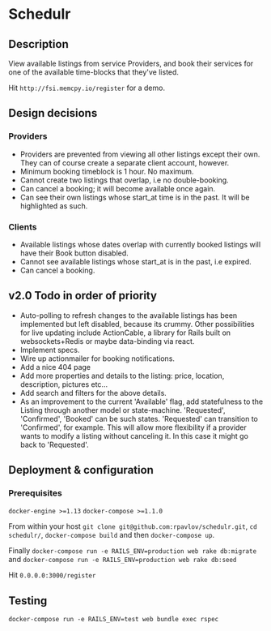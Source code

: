 # Schedulr

## Description

View available listings from service Providers, and book their services for one of the available time-blocks that they've listed. 

Hit `http://fsi.memcpy.io/register` for a demo.

## Design decisions

### Providers
* Providers are prevented from viewing all other listings except their own. They can of course create a separate client account, however.
* Minimum booking timeblock is 1 hour. No maximum.
* Cannot create two listings that overlap, i.e no double-booking.
* Can cancel a booking; it will become available once again.
* Can see their own listings whose start_at time is in the past. It will be highlighted as such.

### Clients
* Available listings whose dates overlap with currently booked listings will have their Book button disabled.
* Cannot see available listings whose start_at is in the past, i.e expired.
* Can cancel a booking.

## v2.0 Todo in order of priority

* Auto-polling to refresh changes to the available listings has been implemented but left disabled, because its crummy. Other possibilities for live updating include ActionCable, a library for Rails built on websockets+Redis or maybe data-binding via react.
* Implement specs.
* Wire up actionmailer for booking notifications.
* Add a nice 404 page
* Add more properties and details to the listing: price, location, description, pictures etc...
* Add search and filters for the above details.
* As an improvement to the current 'Available' flag, add statefulness to the Listing through another model or state-machine. 'Requested', 'Confirmed', 'Booked' can be such states. 'Requested' can transition to 'Confirmed', for example. This will allow more flexibility if a provider wants to modify a listing without canceling it. In this case it might go back to 'Requested'.

## Deployment & configuration

### Prerequisites

`docker-engine >=1.13`
`docker-compose >=1.1.0`

From within your host `git clone git@github.com:rpavlov/schedulr.git`, 
`cd schedulr/`, `docker-compose build` and then `docker-compose up`.

Finally `docker-compose run -e RAILS_ENV=production web rake db:migrate` and `docker-compose run -e RAILS_ENV=production web rake db:seed`

Hit `0.0.0.0:3000/register`

## Testing

`docker-compose run -e RAILS_ENV=test web bundle exec rspec`
